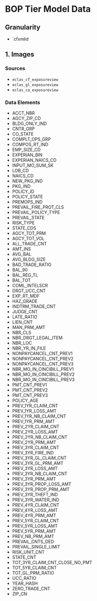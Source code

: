 # BOP Tier Model Data

## Granularity
- `cfxmlid

## 1. Images 

### Sources
- `eclas_cf_exposureview`
- `eclas_gl_exposureview`
- `eclas_ca_exposureview`

### Data Elements


- ACCT_NBR
- AGCY_ZIP_CD
- BLDG_ONLY_IND
- CNTR_GRP
- CO_STATE
- COMPLT_OPS_GRP
- COMPOS_RT_IND
- EMP_SIZE_CD
- EXPERIAN_BIN
- EXPERIAN_NAICS_CD
- INPUT_MO_SUM_SK
- LOB_CD
- NAICS_CD
- NEW_PKG_IND
- PKG_IND
- POLICY_ID
- POLICY_STATE
- PREMOPS_IND
- PREVAIL_FIRE_PROT_CLS
- PREVAIL_POLICY_TYPE
- PREVAIL_STATE
- RISK_TYPE
- STATE_CDS
- AGCY_TOT_PRM
- AGCY_TOT_VOL
- ALL_TRADE_CNT
- AMT_INS
- AVG_BAL
- AVG_BLDG_SIZE
- BAD_TRADE_RATIO
- BAL_90
- BAL_REG_TL
- BAL_TOT
- COML_INTELSCR
- DRGT_UCC_CNT
- EXP_RT_MDF
- HAZ_GRADE
- INDTRM_TRADE_CNT
- JUDGE_CNT
- LATE_RATIO
- LIEN_CNT
- MAN_PRM_AMT
- NBR_CLS
- NBR_DRGT_LEGAL_ITEM
- NBR_LOC
- NBR_YR_IN_FILE
- NONPAYCANCEL_CNT_PREV1
- NONPAYCANCEL_CNT_PREV2
- NONPAYCANCEL_CNT_PREV3
- NBR_MO_IN_CINCIBILL_PREV1
- NBR_MO_IN_CINCIBILL_PREV2
- NBR_MO_IN_CINCIBILL_PREV3
- PMT_CNT_PREV1
- PMT_CNT_PREV2
- PMT_CNT_PREV3
- POLICY_AGE
- PREV_1YR_CLAIM_CNT
- PREV_1YR_LOSS_AMT
- PREV_1YR_NB_CLAIM_CNT
- PREV_1YR_PRM_AMT
- PREV_2YR_CLAIM_CNT
- PREV_2YR_LOSS_AMT
- PREV_2YR_NB_CLAIM_CNT
- PREV_2YR_PRM_AMT
- PREV_3YR_CLAIM_CNT
- PREV_3YR_FIRE_IND
- PREV_3YR_GL_CLAIM_CNT
- PREV_3YR_GL_PRM_AMT
- PREV_3YR_LOSS_AMT
- PREV_3YR_NB_CLAIM_CNT
- PREV_3YR_PRM_AMT
- PREV_3YR_PROP_LOSS_AMT
- PREV_3YR_PROP_PRM_AMT
- PREV_3YR_THEFT_IND
- PREV_3YR_WATER_IND
- PREV_4YR_CLAIM_CNT
- PREV_4YR_LOSS_AMT
- PREV_4YR_PRM_AMT
- PREV_5YR_CLAIM_CNT
- PREV_5YR_LOSS_AMT
- PREV_5YR_PRM_AMT
- PREV_NB_PRM_AMT
- PREVAIL_CNTS_DED
- PREVAIL_SINGLE_LIMIT
- RISK_UNIT_CNT
- STATE_CNT
- TOT_3YR_CLAIM_CNT_CLOSE_NO_PMT
- TOT_5YR_CLAIM_CNT
- TOT_GL_PRM_RATIO
- UCC_RATIO
- YEAR_HASH
- ZERO_TRADE_CNT
- ZIP_CN